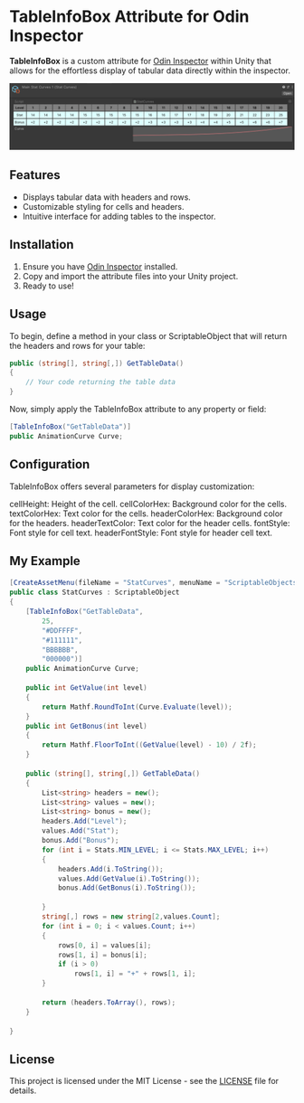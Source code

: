 # TableInfoBox Attribute for Odin Inspector

**TableInfoBox** is a custom attribute for [Odin Inspector](https://odininspector.com/) within Unity that allows for the effortless display of tabular data directly within the inspector.

![Sample of TableInfoBox in action](https://github.com/SergeevSergey99/TableInfoBox/blob/main/tablepng.png)

## Features
- Displays tabular data with headers and rows.
- Customizable styling for cells and headers.
- Intuitive interface for adding tables to the inspector.

## Installation

1. Ensure you have [Odin Inspector](https://odininspector.com/) installed.
2. Copy and import the attribute files into your Unity project.
3. Ready to use!

## Usage

To begin, define a method in your class or ScriptableObject that will return the headers and rows for your table:

```csharp
public (string[], string[,]) GetTableData()
{
    // Your code returning the table data
}
```

Now, simply apply the TableInfoBox attribute to any property or field:
```csharp
[TableInfoBox("GetTableData")]
public AnimationCurve Curve;
```

## Configuration
TableInfoBox offers several parameters for display customization:

cellHeight: Height of the cell.
cellColorHex: Background color for the cells.
textColorHex: Text color for the cells.
headerColorHex: Background color for the headers.
headerTextColor: Text color for the header cells.
fontStyle: Font style for cell text.
headerFontStyle: Font style for header cell text.

## My Example
```csharp
[CreateAssetMenu(fileName = "StatCurves", menuName = "ScriptableObjects/StatCurves", order = 1)]
public class StatCurves : ScriptableObject
{
    [TableInfoBox("GetTableData", 
        25, 
        "#DDFFFF",
        "#111111",
        "BBBBBB",
        "000000")]
    public AnimationCurve Curve;
    
    public int GetValue(int level)
    {
        return Mathf.RoundToInt(Curve.Evaluate(level));
    }
    public int GetBonus(int level)
    {
        return Mathf.FloorToInt((GetValue(level) - 10) / 2f);
    }
    
    public (string[], string[,]) GetTableData()
    {
        List<string> headers = new();
        List<string> values = new();
        List<string> bonus = new();
        headers.Add("Level");
        values.Add("Stat");    
        bonus.Add("Bonus");
        for (int i = Stats.MIN_LEVEL; i <= Stats.MAX_LEVEL; i++)
        {
            headers.Add(i.ToString());
            values.Add(GetValue(i).ToString());
            bonus.Add(GetBonus(i).ToString());
            
        }
        string[,] rows = new string[2,values.Count];
        for (int i = 0; i < values.Count; i++)
        {
            rows[0, i] = values[i];
            rows[1, i] = bonus[i];
            if (i > 0)
                rows[1, i] = "+" + rows[1, i];
        }
            
        return (headers.ToArray(), rows);
    }

}
```

## License
This project is licensed under the MIT License - see the [LICENSE](LICENSE) file for details.
